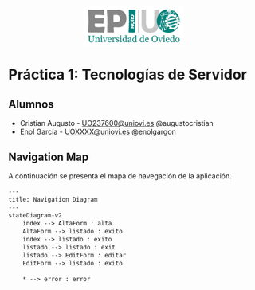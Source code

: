 <p align="center">
  <img src="/img/logo-epigijon.png" alt="EPI Gijón logo" width="200"/>
</p>

# Práctica 1: Tecnologías de Servidor

## Alumnos

- Cristian Augusto - UO237600@uniovi.es @augustocristian
- Enol García - UOXXXX@uniovi.es @enolgargon

## Navigation Map
A continuación se presenta el mapa de navegación de la aplicación.

````mermaid
---
title: Navigation Diagram
---
stateDiagram-v2
    index --> AltaForm : alta
    AltaForm --> listado : exito
    index --> listado : exito
    listado --> listado : exit
    listado --> EditForm : editar
    EditForm --> listado : exito
    
    * --> error : error
````
